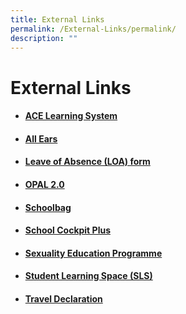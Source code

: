 ```yaml
---
title: External Links
permalink: /External-Links/permalink/
description: ""
---
```

# External Links

* #### [ACE Learning System](https://www.ace-learning.com/)
* #### [All Ears](https://forms.moe.edu.sg/auth)
* #### [Leave of Absence (LOA) form](https://form.gov.sg/#!/60c6e49ce8d356001135a4a2)
* #### [OPAL 2.0](https://idm.opal2.moe.edu.sg/)
* #### [Schoolbag](https://schoolbag.sg/)
* #### [School Cockpit Plus](https://schoolcockpit.moe.gov.sg/)
* #### [Sexuality Education Programme](/files/Sexuality%20Education%20in%20Loyang%20View%20updated%20dates%2009Jan.pdf)
*  #### [Student Learning Space (SLS)](https://www.learning.moe.edu.sg/sls/index.html)
* ####  [Travel Declaration](/community-involvement/Parents-and-Students/Parents-and-Students/permalink/)